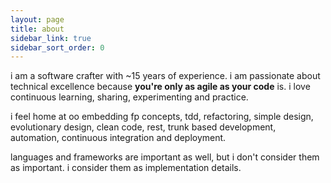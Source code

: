 ```yaml
---
layout: page
title: about
sidebar_link: true
sidebar_sort_order: 0
---
```


i am a software crafter with ~15 years of experience.
i am passionate about technical excellence because **you're only as agile as your code** is.
i love continuous learning, sharing, experimenting and practice.

i feel home at oo embedding fp concepts, tdd, refactoring, simple design, evolutionary design, clean code, rest, trunk based development, automation, continuous integration and deployment.

languages and frameworks are important as well, but i don't consider them as important. i consider them as implementation details.
